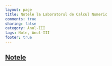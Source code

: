 ```yaml
---
layout: page
title: Notele la Laboratorul de Calcul Numeric 
comments: true
sharing: false
category: Anul-III
tags: Note, Anul-III
footer: true
---
```


[ Notele ]({static}/pdf/Numerica-2017-final.pdf)
-------------------------------------------------------------------
